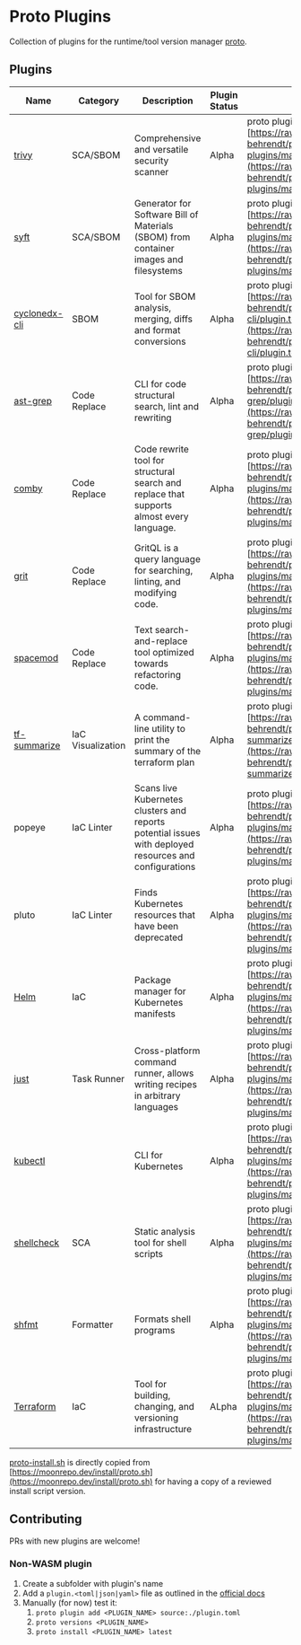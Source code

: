 # Proto Plugins

Collection of plugins for the runtime/tool version manager [proto](https://moonrepo.dev/proto).

## Plugins

| Name | Category | Description | Plugin Status | Install |
| ---- | -------- | ----------- | ------------- | ---------- |
| [trivy](https://github.com/aquasecurity/trivy) | SCA/SBOM | Comprehensive and versatile security scanner | Alpha | proto plugin add trivy [https://raw.githubusercontent.com/malte-behrendt/proto-plugins/main/trivy/plugin.toml](https://raw.githubusercontent.com/malte-behrendt/proto-plugins/main/trivy/plugin.toml) |
| [syft](https://github.com/anchore/syft) | SCA/SBOM | Generator for Software Bill of Materials (SBOM) from container images and filesystems | Alpha | proto plugin add syft [https://raw.githubusercontent.com/malte-behrendt/proto-plugins/main/syft/plugin.toml](https://raw.githubusercontent.com/malte-behrendt/proto-plugins/main/syft/plugin.toml) |
| [cyclonedx-cli](https://github.com/CycloneDX/cyclonedx-cli) | SBOM | Tool for SBOM analysis, merging, diffs and format conversions | Alpha | proto plugin add cyclonedx-cli [https://raw.githubusercontent.com/malte-behrendt/proto-plugins/main/cyclonedx-cli/plugin.toml](https://raw.githubusercontent.com/malte-behrendt/proto-plugins/main/cyclonedx-cli/plugin.toml) |
| [ast-grep](https://github.com/ast-grep/ast-grep) | Code Replace | CLI for code structural search, lint and rewriting | Alpha | proto plugin add ast-grep [https://raw.githubusercontent.com/malte-behrendt/proto-plugins/main/ast-grep/plugin.toml](https://raw.githubusercontent.com/malte-behrendt/proto-plugins/main/ast-grep/plugin.toml) |
| [comby](https://github.com/comby-tools/comby) | Code Replace | Code rewrite tool for structural search and replace that supports almost every language. | Alpha | proto plugin add comby [https://raw.githubusercontent.com/malte-behrendt/proto-plugins/main/comby/plugin.toml](https://raw.githubusercontent.com/malte-behrendt/proto-plugins/main/comby/plugin.toml) |
| [grit](https://github.com/getgrit/gritql)  | Code Replace | GritQL is a query language for searching, linting, and modifying code. | Alpha | proto plugin add grit [https://raw.githubusercontent.com/malte-behrendt/proto-plugins/main/grit/plugin.toml](https://raw.githubusercontent.com/malte-behrendt/proto-plugins/main/grit/plugin.toml) |
| [spacemod](https://github.com/untitaker/spacemod)  | Code Replace | Text search-and-replace tool optimized towards refactoring code. | Alpha | proto plugin add spacemod [https://raw.githubusercontent.com/malte-behrendt/proto-plugins/main/spacemod/plugin.toml](https://raw.githubusercontent.com/malte-behrendt/proto-plugins/main/spacemod/plugin.toml) |
| [tf-summarize](https://github.com/dineshba/tf-summarize) | IaC Visualization | A command-line utility to print the summary of the terraform plan | Alpha | proto plugin add tf-summarize [https://raw.githubusercontent.com/malte-behrendt/proto-plugins/main/tf-summarize/plugin.toml](https://raw.githubusercontent.com/malte-behrendt/proto-plugins/main/tf-summarize/plugin.toml) |
| popeye | IaC Linter | Scans live Kubernetes clusters and reports potential issues with deployed resources and configurations | Alpha | proto plugin add popeye [https://raw.githubusercontent.com/malte-behrendt/proto-plugins/main/popeye/plugin.toml](https://raw.githubusercontent.com/malte-behrendt/proto-plugins/main/popeye/plugin.toml) |
| pluto | IaC Linter | Finds Kubernetes resources that have been deprecated | Alpha | proto plugin add pluto [https://raw.githubusercontent.com/malte-behrendt/proto-plugins/main/pluto/plugin.toml](https://raw.githubusercontent.com/malte-behrendt/proto-plugins/main/pluto/plugin.toml) |
| [Helm](https://github.com/helm/helm) | IaC | Package manager for Kubernetes manifests | Alpha | proto plugin add helm [https://raw.githubusercontent.com/malte-behrendt/proto-plugins/main/helm/plugin.toml](https://raw.githubusercontent.com/malte-behrendt/proto-plugins/main/helm/plugin.toml) |
| [just](https://github.com/casey/just) | Task Runner | Cross-platform command runner, allows writing recipes in arbitrary languages | Alpha | proto plugin add just [https://raw.githubusercontent.com/malte-behrendt/proto-plugins/main/just/plugin.toml](https://raw.githubusercontent.com/malte-behrendt/proto-plugins/main/just/plugin.toml) |
| [kubectl](https://github.com/kubernetes/kubectl) | | CLI for Kubernetes | Alpha | proto plugin add kubectl [https://raw.githubusercontent.com/malte-behrendt/proto-plugins/main/kubectl/plugin.toml](https://raw.githubusercontent.com/malte-behrendt/proto-plugins/main/kubectl/plugin.toml) |
| [shellcheck](https://github.com/koalaman/shellcheck) | SCA | Static analysis tool for shell scripts | Alpha | proto plugin add shellcheck [https://raw.githubusercontent.com/malte-behrendt/proto-plugins/main/shellcheck/plugin.toml](https://raw.githubusercontent.com/malte-behrendt/proto-plugins/main/shellcheck/plugin.toml) |
| [shfmt](https://github.com/mvdan/sh) | Formatter | Formats shell programs | Alpha | proto plugin add shfmt [https://raw.githubusercontent.com/malte-behrendt/proto-plugins/main/shfmt/plugin.toml](https://raw.githubusercontent.com/malte-behrendt/proto-plugins/main/shfmt/plugin.toml) |
| [Terraform](https://github.com/hashicorp/terraform) | IaC | Tool for building, changing, and versioning infrastructure | ALpha | proto plugin add terraform [https://raw.githubusercontent.com/malte-behrendt/proto-plugins/main/terraform/plugin.toml](https://raw.githubusercontent.com/malte-behrendt/proto-plugins/main/terraform/plugin.toml) |

[proto-install.sh](proto-install.sh) is directly copied from [https://moonrepo.dev/install/proto.sh](https://moonrepo.dev/install/proto.sh) for having a copy of a reviewed install script version.

## Contributing

PRs with new plugins are welcome!

### Non-WASM plugin

1. Create a subfolder with plugin's name
2. Add a `plugin.<toml|json|yaml>` file as outlined in the [official docs](https://moonrepo.dev/docs/proto/non-wasm-plugin)
3. Manually (for now) test it:
   1. `proto plugin add <PLUGIN_NAME> source:./plugin.toml`
   2. `proto versions <PLUGIN_NAME>`
   3. `proto install <PLUGIN_NAME> latest`

